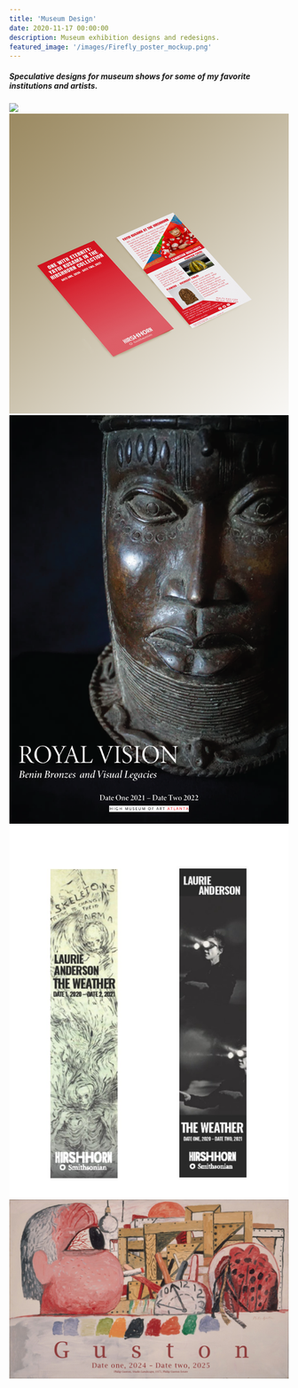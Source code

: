 ```yaml
---
title: 'Museum Design'
date: 2020-11-17 00:00:00
description: Museum exhibition designs and redesigns.
featured_image: '/images/Firefly_poster_mockup.png'
---
```



##### Speculative designs for museum shows for some of my favorite institutions and artists.  


<div class="gallery" data-columns="3">
	<img src="/images/onewitheternity.PNG">
	<img src="/images/Red_kusama_brochure_mockup.png">
	<img src="/images/Benin_show-01.png">
	<img src="/images/Vertical_banner.jpg">
	<img src="/images/guston_pub-01-01.png">
</div>
